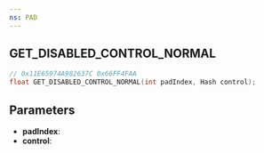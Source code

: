 ```yaml
---
ns: PAD
---
```

## GET_DISABLED_CONTROL_NORMAL

```c
// 0x11E65974A982637C 0x66FF4FAA
float GET_DISABLED_CONTROL_NORMAL(int padIndex, Hash control);
```

## Parameters
* **padIndex**:
* **control**:
